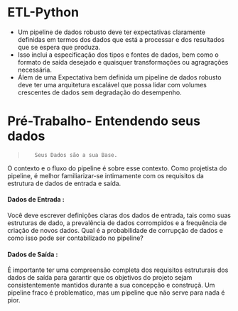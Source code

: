 # ETL-Python
 - Um pipeline de dados robusto deve ter expectativas claramente definidas em termos dos dados que está a processar e dos resultados que se espera que produza.
 - Isso inclui a especificação dos tipos e fontes de dados, bem como o formato de saída desejado e quaisquer transformações ou agragrações necessária.
 - Álem de uma Expectativa bem definida um pipeline de dados robusto deve ter uma arquitetura escalável que possa lidar com volumes crescentes de dados sem degradação do desempenho.

# Pré-Trabalho- Entendendo seus dados

 >        Seus Dados são a sua Base.
  
 O contexto e o fluxo do pipeline é sobre esse contexto. Como projetista do pipeline, é melhor familiarizar-se intimamente com os requisitos da estrutura de dados de entrada e saída.
 
#### Dados de Entrada : 
     
Você deve escrever definições claras dos dados de entrada, tais como suas estruturas de dado, a prevalência de dados corrompidos e a frequência de criação de novos dados. Qual é a probabilidade de corrupção de dados e como isso pode ser contabilizado no pipeline?

#### Dados de Saída :

É importante ter uma compreensão completa dos requisitos estruturais dos dados de saída para garantir que os objetivos do projeto sejam consistentemente mantidos durante a sua concepção e construçã. Um pipeline fraco é problematico, mas um pipeline que não serve para nada é pior.